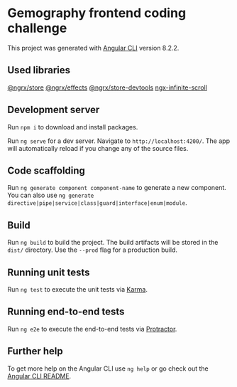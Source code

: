 # Gemography frontend coding challenge

This project was generated with [Angular CLI](https://github.com/angular/angular-cli) version 8.2.2.

## Used libraries

[@ngrx/store](https://ngrx.io/guide/store)
[@ngrx/effects](https://ngrx.io/guide/effects)
[@ngrx/store-devtools](https://ngrx.io/guide/store-devtools)
[ngx-infinite-scroll](https://www.npmjs.com/package/ngx-infinite-scroll)

## Development server

Run `npm i` to download and install packages.

Run `ng serve` for a dev server. Navigate to `http://localhost:4200/`. The app will automatically reload if you change any of the source files.

## Code scaffolding

Run `ng generate component component-name` to generate a new component. You can also use `ng generate directive|pipe|service|class|guard|interface|enum|module`.

## Build

Run `ng build` to build the project. The build artifacts will be stored in the `dist/` directory. Use the `--prod` flag for a production build.

## Running unit tests

Run `ng test` to execute the unit tests via [Karma](https://karma-runner.github.io).

## Running end-to-end tests

Run `ng e2e` to execute the end-to-end tests via [Protractor](http://www.protractortest.org/).

## Further help

To get more help on the Angular CLI use `ng help` or go check out the [Angular CLI README](https://github.com/angular/angular-cli/blob/master/README.md).
